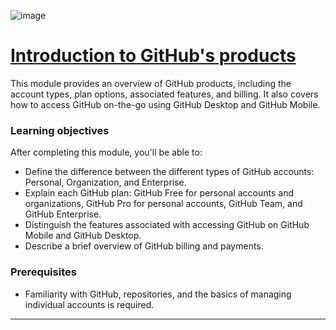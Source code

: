 ![image](https://github.com/AndreCoutinhom/github_administration_study_path/assets/91290799/56e735d8-e1dd-430e-a63f-eebee6adf8e8)

# [Introduction to GitHub's products](https://learn.microsoft.com/en-us/training/modules/github-introduction-products/?ns-enrollment-type=Collection&ns-enrollment-id=mom7u1gzjdxw03)

This module provides an overview of GitHub products, including the account types, plan options, associated features, and billing. It also covers how to access GitHub on-the-go using GitHub Desktop and GitHub Mobile.

### Learning objectives

After completing this module, you'll be able to:

* Define the difference between the different types of GitHub accounts: Personal, Organization, and Enterprise.
* Explain each GitHub plan: GitHub Free for personal accounts and organizations, GitHub Pro for personal accounts, GitHub Team, and GitHub Enterprise.
* Distinguish the features associated with accessing GitHub on GitHub Mobile and GitHub Desktop.
* Describe a brief overview of GitHub billing and payments.

### Prerequisites

* Familiarity with GitHub, repositories, and the basics of managing individual accounts is required.

---
